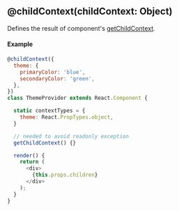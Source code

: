 ## @childContext(childContext: Object)

Defines the result of component's [getChildContext](https://facebook.github.io/react/docs/context.html).

#### Example

```js
@childContext({
  theme: {
    primaryColor: 'blue',
    secondaryColor: 'green',
  },
})
class ThemeProvider extends React.Component {

  static contextTypes = {
    theme: React.PropTypes.object,
  }

  // needed to avoid readonly exception
  getChildContext() {}

  render() {
    return (
      <div>
        {this.props.children}
      </div>
    );
  }
}
```
